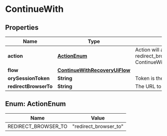 

# ContinueWith


## Properties

| Name | Type | Description | Notes |
|------------ | ------------- | ------------- | -------------|
|**action** | [**ActionEnum**](#ActionEnum) | Action will always be &#x60;redirect_browser_to&#x60; redirect_browser_to ContinueWithActionRedirectBrowserToString |  |
|**flow** | [**ContinueWithRecoveryUiFlow**](ContinueWithRecoveryUiFlow.md) |  |  |
|**orySessionToken** | **String** | Token is the token of the session |  |
|**redirectBrowserTo** | **String** | The URL to redirect the browser to |  |



## Enum: ActionEnum

| Name | Value |
|---- | -----|
| REDIRECT_BROWSER_TO | &quot;redirect_browser_to&quot; |



